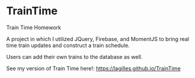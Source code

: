# TrainTime
Train Time Homework

A project in which I utilized JQuery, Firebase, and MomentJS to bring real time train updates and construct a train schedule.

Users can add their own trains to the database as well.

See my version of Train Time here!:
https://lagilles.github.io/TrainTime
